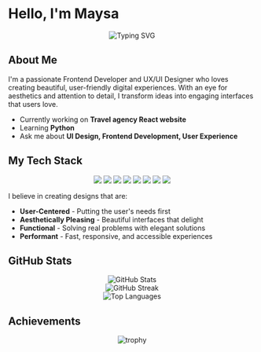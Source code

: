 

# Hello, I'm Maysa
<div align="center"> <img src="https://readme-typing-svg.herokuapp.com?font=Poppins&color=FF6EC7&size=25&center=true&vCenter=true&width=600&height=100&background=FFF0F8&lines=👩‍💻+Frontend+Developer;🎨+UX/UI+Designer;✨+Creative+Coder;🖌️+Digital+Artist;🧩+Problem+Solver" alt="Typing SVG" /> </div> <p align="center"> 

##  About Me

I'm a passionate Frontend Developer and UX/UI Designer who loves creating beautiful, user-friendly digital experiences. With an eye for aesthetics and attention to detail, I transform ideas into engaging interfaces that users love.



-  Currently working on **Travel agency React website**
-  Learning **Python**
-  Ask me about **UI Design, Frontend Development, User Experience**


  

##  My Tech Stack

<div align="center">
  <img src="https://img.shields.io/badge/HTML5-E34F26?style=for-the-badge&logo=html5&logoColor=white"/>
  <img src="https://img.shields.io/badge/CSS3-1572B6?style=for-the-badge&logo=css3&logoColor=white"/>
  <img src="https://img.shields.io/badge/JavaScript-F7DF1E?style=for-the-badge&logo=javascript&logoColor=black"/>
  <img src="https://img.shields.io/badge/React-20232A?style=for-the-badge&logo=react&logoColor=61DAFB"/>
  <img src="https://img.shields.io/badge/Next.js-000000?style=for-the-badge&logo=next.js&logoColor=white"/>
  <img src="https://img.shields.io/badge/Tailwind_CSS-38B2AC?style=for-the-badge&logo=tailwind-css&logoColor=white"/>
  <img src="https://img.shields.io/badge/Figma-F24E1E?style=for-the-badge&logo=figma&logoColor=white"/>
  <img src="https://img.shields.io/badge/Framer-black?style=for-the-badge&logo=framer&logoColor=blue"/>
</div>

I believe in creating designs that are:
-  **User-Centered** - Putting the user's needs first
-  **Aesthetically Pleasing** - Beautiful interfaces that delight
-  **Functional** - Solving real problems with elegant solutions
-  **Performant** - Fast, responsive, and accessible experiences


##  GitHub Stats

<div align="center">
  <img src="https://github-readme-stats.vercel.app/api?username=maysahabbash&show_icons=true&theme=radical" alt="GitHub Stats" />
</div>

<div align="center">
  <img src="https://github-readme-streak-stats.herokuapp.com/?user=maysahabbash&theme=radical" alt="GitHub Streak" />
</div>

<div align="center">
  <img src="https://github-readme-stats.vercel.app/api/top-langs/?username=maysahabbash&layout=compact&theme=radical" alt="Top Languages" />
</div>

## Achievements

<div align="center">
  <img src="https://github-profile-trophy.vercel.app/?username=maysahabbash&theme=radical&row=1&column=6" alt="trophy" />
</div>




